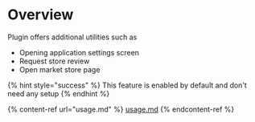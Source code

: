 # Overview

Plugin offers additional utilities such as

* Opening application settings screen
* Request store review
* Open market store page

{% hint style="success" %}
This feature is enabled by default and don't need any setup
{% endhint %}

{% content-ref url="usage.md" %}
[usage.md](usage.md)
{% endcontent-ref %}

